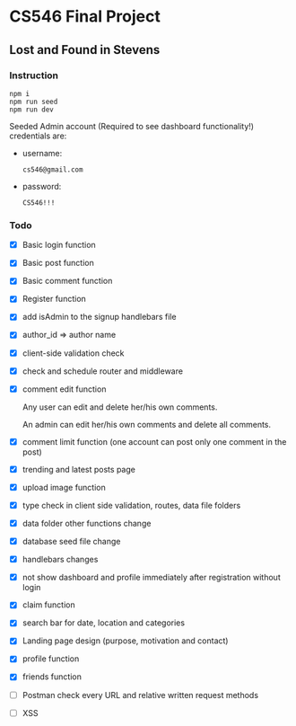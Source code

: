 # CS546 Final Project

## Lost and Found in Stevens

### Instruction

```console
npm i
npm run seed
npm run dev
```

Seeded Admin account (Required to see dashboard functionality!) credentials are:

- username: 

  ``` username 
  cs546@gmail.com
  ```

- password: 

  ``` password 
  CS546!!!
  ```

### Todo 

- [x] Basic login function

- [x] Basic post function

- [x] Basic comment function

- [x] Register function

- [x] add isAdmin to the signup handlebars file

- [x] author_id => author name

- [x] client-side validation check

- [x] check and schedule router and middleware 

- [x] comment edit function

  Any user can edit and delete her/his own comments.

  An admin can edit her/his own comments and delete all comments. 

- [x] comment limit function (one account can post only one comment in the post)

- [x] trending and latest posts page

- [x] upload image function

- [x] type check in client side validation, routes, data file folders

- [x] data folder other functions change

- [x] database seed file change

- [x] handlebars changes

- [x] not show dashboard and profile immediately after registration without login

- [x] claim function

- [x] search bar for date, location and categories

- [x] Landing page design (purpose, motivation and contact)

- [x] profile function

- [x] friends function

- [ ] Postman check every URL and relative written request methods

- [ ] XSS

